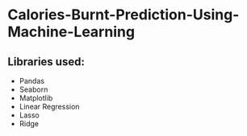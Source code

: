 # Calories-Burnt-Prediction-Using-Machine-Learning
## Libraries used:
* Pandas
* Seaborn
* Matplotlib
* Linear Regression
* Lasso
* Ridge
